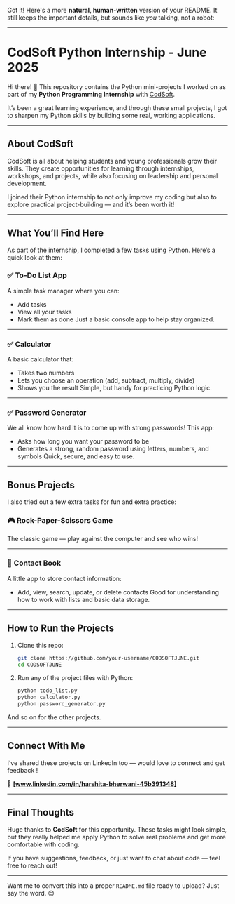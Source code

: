 Got it! Here's a more **natural, human-written** version of your README. It still keeps the important details, but sounds like *you* talking, not a robot:

---

# CodSoft Python Internship - June 2025

Hi there! 👋
This repository contains the Python mini-projects I worked on as part of my **Python Programming Internship** with [CodSoft](https://www.codsoft.in).

It’s been a great learning experience, and through these small projects, I got to sharpen my Python skills by building some real, working applications.

---

## About CodSoft

CodSoft is all about helping students and young professionals grow their skills. They create opportunities for learning through internships, workshops, and projects, while also focusing on leadership and personal development.

I joined their Python internship to not only improve my coding but also to explore practical project-building — and it’s been worth it!

---

## What You’ll Find Here

As part of the internship, I completed a few tasks using Python. Here’s a quick look at them:

### ✅ **To-Do List App**

A simple task manager where you can:

* Add tasks
* View all your tasks
* Mark them as done
  Just a basic console app to help stay organized.

---

### ✅ **Calculator**

A basic calculator that:

* Takes two numbers
* Lets you choose an operation (add, subtract, multiply, divide)
* Shows you the result
  Simple, but handy for practicing Python logic.

---

### ✅ **Password Generator**

We all know how hard it is to come up with strong passwords!
This app:

* Asks how long you want your password to be
* Generates a strong, random password using letters, numbers, and symbols
  Quick, secure, and easy to use.

---

## Bonus Projects

I also tried out a few extra tasks for fun and extra practice:

### 🎮 **Rock-Paper-Scissors Game**

The classic game — play against the computer and see who wins!

---

### 📒 **Contact Book**

A little app to store contact information:

* Add, view, search, update, or delete contacts
  Good for understanding how to work with lists and basic data storage.

---

## How to Run the Projects

1. Clone this repo:

   ```bash
   git clone https://github.com/your-username/CODSOFTJUNE.git
   cd CODSOFTJUNE
   ```

2. Run any of the project files with Python:

   ```bash
   python todo_list.py
   python calculator.py
   python password_generator.py
   ```

And so on for the other projects.

---

## Connect With Me

I’ve shared these projects on LinkedIn too — would love to connect and get feedback !

🔗 **\[www.linkedin.com/in/harshita-bherwani-45b391348]**

---

## Final Thoughts

Huge thanks to **CodSoft** for this opportunity. These tasks might look simple, but they really helped me apply Python to solve real problems and get more comfortable with coding.

If you have suggestions, feedback, or just want to chat about code — feel free to reach out!

---

Want me to convert this into a proper `README.md` file ready to upload? Just say the word. 😊
